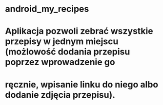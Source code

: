 # android_my_recipes
# Aplikacja pozwoli zebrać wszystkie przepisy w jednym miejscu (możlowość dodania przepisu poprzez wprowadzenie go
# ręcznie, wpisanie linku do niego albo dodanie zdjęcia przepisu).
